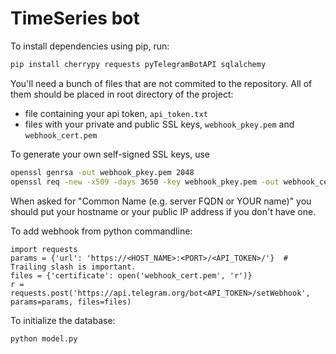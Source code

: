 # TimeSeries bot
To install dependencies using pip, run:
```sh
pip install cherrypy requests pyTelegramBotAPI sqlalchemy
```

You'll need a bunch of files that are not commited to the repository. All of them should be placed in root directory of the project:
- file containing your api token, `api_token.txt `
- files with your private and public SSL keys, `webhook_pkey.pem` and `webhook_cert.pem`

To generate your own self-signed SSL keys, use
```sh
openssl genrsa -out webhook_pkey.pem 2048
openssl req -new -x509 -days 3650 -key webhook_pkey.pem -out webhook_cert.pem
```
When asked for "Common Name (e.g. server FQDN or YOUR name)" you should put your hostname or your public IP address if you don't have one.

To add webhook from python commandline:
```
import requests
params = {'url': 'https://<HOST_NAME>:<PORT>/<API_TOKEN>/'}  # Trailing slash is important.
files = {'certificate': open('webhook_cert.pem', 'r')}
r = requests.post('https://api.telegram.org/bot<API_TOKEN>/setWebhook', params=params, files=files)
```

To initialize the database:
```
python model.py
```
